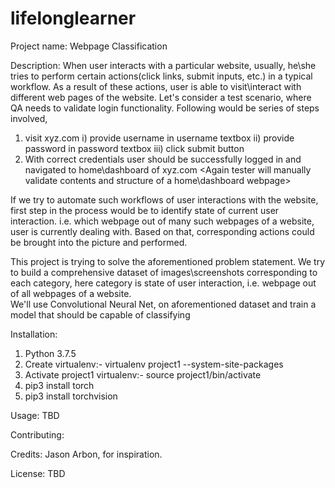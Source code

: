 # lifelonglearner

Project name: Webpage Classification

Description: When user interacts with a particular website, usually, he\she tries to perform certain actions(click links, submit inputs, etc.) in a typical workflow. As a result of these actions, user is able to visit\interact with different web pages of the website. 
Let's consider a test scenario, where QA needs to validate login functionality. Following would be series of steps involved,
1) visit xyz.com <Tester will manually validate contents and structure of a login webpage>
  i) provide username in username textbox
  ii) provide password in password textbox
  iii) click submit button
2) With correct credentials user should be successfully logged in and navigated to home\dashboard of xyz.com <Again tester will manually validate contents and structure of a home\dashboard webpage>

If we try to automate such workflows of user interactions with the website, first step in the process would be to identify state of current user interaction. i.e. which webpage out of many such webpages of a website, user is currently dealing with. Based on that, corresponding actions could be brought into the picture and performed. 

This project is trying to solve the aforementioned problem statement. We try to build a comprehensive dataset of images\screenshots corresponding to each category, here category is state of user interaction, i.e. webpage out of all webpages of a website.  
We'll use Convolutional Neural Net, on aforementioned dataset and train a model that should be capable of classifying 

Installation: 
1) Python 3.7.5
2) Create virtualenv:-
        virtualenv project1 --system-site-packages
3) Activate project1 virtualenv:- 
        source project1/bin/activate
4) pip3 install torch
5) pip3 install torchvision

Usage: TBD

Contributing: 

Credits: Jason Arbon, for inspiration. 

License: TBD
